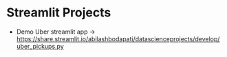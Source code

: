 # Streamlit Projects

- Demo Uber streamlit app -> https://share.streamlit.io/abilashbodapati/datascienceprojects/develop/uber_pickups.py
